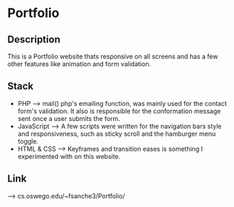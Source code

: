# Portfolio
## Description

This is a Portfolio website thats responsive on all screens and has a few other features like animation and form validation. 

## Stack 
- PHP --> mail() php's emailing function, was mainly used for the contact form's validation. It also is responsible for the conformation message sent once a user submits the form.  
- JavaScript --> A few scripts were written for the navigation bars style and responsiveness, such as sticky scroll and the hamburger menu toggle.
- HTML & CSS --> Keyframes and transition eases is something I experimented with on this website.

## Link 
 --> cs.oswego.edu/~fsanche3/Portfolio/
 
